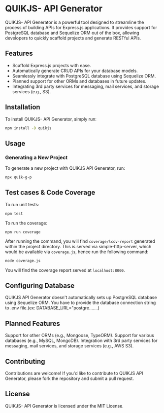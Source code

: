 # QUIKJS- API Generator

QUIKJS- API Generator is a powerful tool designed to streamline the process of building APIs for Express.js applications. It provides support for PostgreSQL database and Sequelize ORM out of the box, allowing developers to quickly scaffold projects and generate RESTful APIs.

## Features

- Scaffold Express.js projects with ease.
- Automatically generate CRUD APIs for your database models.
- Seamlessly integrate with PostgreSQL database using Sequelize ORM.
- Planned support for other ORMs and databases in future updates.
- Integrating 3rd party services for messaging, mail services, and storage services (e.g., S3).

## Installation

To install QUIKJS- API Generator, simply run:

```bash
npm install -D quikjs
```

## Usage

### Generating a New Project

To generate a new project with QUIKJS API Generator, run:

```bash
npx quik-g-p
```

<!-- ## Generating APIs -

Once your project is set up, you can generate APIs for your models using the following command:

```bash
npx quikjs-g-m
``` -->

## Test cases & Code Coverage

To run unit tests:

```sh
npm test
```

To run the coverage:

```
npm run coverage
```

After running the command, you will find `coverage/lcov-report` generated within the project directory. This is served via simple-http-server, which would be available via `coverage.js`, hence run the following command:

```sh
node coverage.js
```

You will find the coverage report served at `localhost:8000`.

## Configuring Database

QUIKJS API Generator doesn't automatically sets up PostgreSQL database using Sequelize ORM. You have to provide the database connection string to .env file.(ex: DATABASE_URL="postgre.......)

## Planned Features

Support for other ORMs (e.g., Mongoose, TypeORM).
Support for various databases (e.g., MySQL, MongoDB).
Integration with 3rd party services for messaging, mail services, and storage services (e.g., AWS S3).

## Contributing

Contributions are welcome! If you'd like to contribute to QUIKJS API Generator, please fork the repository and submit a pull request.

## License

QUIKJS- API Generator is licensed under the MIT License.
